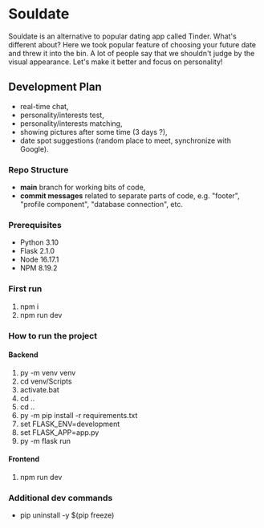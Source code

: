 # Souldate

Souldate is an alternative to popular dating app called Tinder. What's different about? Here we took popular feature of choosing your future date and threw it into the bin. A lot of people say that we shouldn't judge by the visual appearance. Let's make it better and focus on personality!

## Development Plan

- real-time chat,
- personality/interests test,
- personality/interests matching,
- showing pictures after some time (3 days ?),
- date spot suggestions (random place to meet, synchronize with Google).

### Repo Structure

- **main** branch for working bits of code,
- **commit messages** related to separate parts of code, e.g. "footer", "profile component", "database connection", etc.

### Prerequisites

- Python 3.10
- Flask 2.1.0
- Node 16.17.1
- NPM 8.19.2

### First run

1. npm i
2. npm run dev

### How to run the project

#### Backend	
1. py -m venv venv
2. cd venv/Scripts
3. activate.bat
4. cd ..
5. cd ..
6. py -m pip install -r requirements.txt
7. set FLASK_ENV=development
8. set FLASK_APP=app.py
9. py -m flask run

#### Frontend
1. npm run dev

### Additional dev commands

- pip uninstall -y $(pip freeze)
